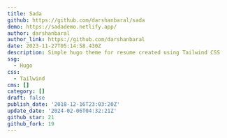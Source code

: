 ```yaml
---
title: Sada
github: https://github.com/darshanbaral/sada
demo: https://sadademo.netlify.app/
author: darshanbaral
author_link: https://github.com/darshanbaral
date: 2023-11-27T05:14:58.430Z
description: Simple hugo theme for resume created using Tailwind CSS
ssg:
  - Hugo
css:
  - Tailwind
cms: []
category: []
draft: false
publish_date: '2018-12-16T23:03:20Z'
update_date: '2024-02-06T04:32:21Z'
github_star: 21
github_fork: 19
---
```

